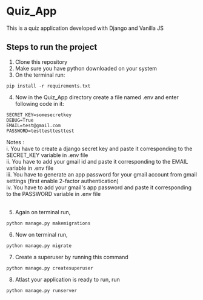 # Quiz_App

This is a quiz application developed with Django and Vanilla JS

## Steps to run the project

1. Clone this repository
2. Make sure you have python downloaded on your system
3. On the terminal run:
``` 
pip install -r requirements.txt
```

4. Now in the Quiz_App directory create a file named .env and enter following code in it:
```
SECRET_KEY=somesecretkey
DEBUG=True
EMAIL=test@gmail.com
PASSWORD=testtesttesttest
```
Notes : <br>
i. You have to create a django secret key and paste it corresponding to the SECRET_KEY variable in .env file <br>
ii. You have to add your gmail id and paste it corresponding to the EMAIL variable in .env file <br>
iii. You have to generate an app password for your gmail account from gmail settings (first enable 2-factor authentication) <br>
iv. You have to add your gmail's app password and paste it corresponding to the PASSWORD variable in .env file <br><br>

5. Again on terminal run,
```
python manage.py makemigrations
```

6. Now on terminal run,
```
python manage.py migrate
```

7. Create a superuser by running this command
```
python manage.py createsuperuser
```

8. Atlast your application is ready to run, run
```
python manage.py runserver
```
